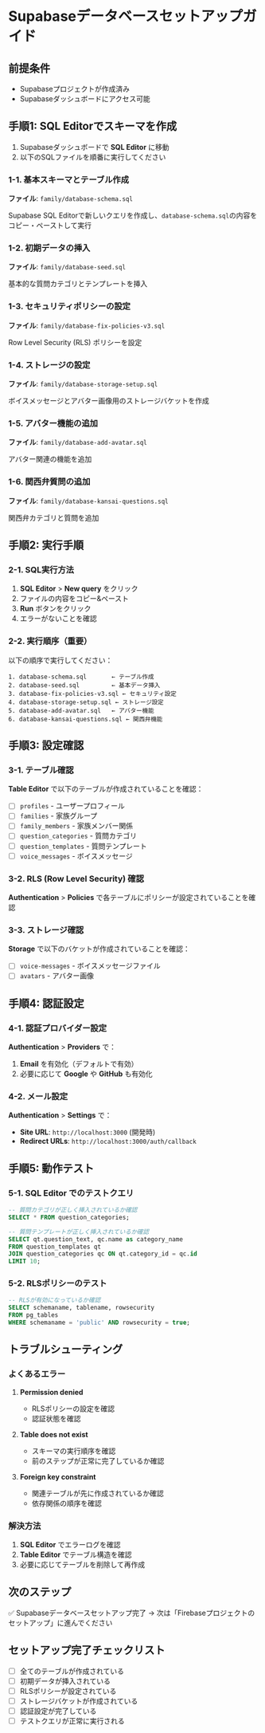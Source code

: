 # Supabaseデータベースセットアップガイド

## 前提条件
- Supabaseプロジェクトが作成済み
- Supabaseダッシュボードにアクセス可能

## 手順1: SQL Editorでスキーマを作成

1. Supabaseダッシュボードで **SQL Editor** に移動
2. 以下のSQLファイルを順番に実行してください

### 1-1. 基本スキーマとテーブル作成
**ファイル**: `family/database-schema.sql`

Supabase SQL Editorで新しいクエリを作成し、`database-schema.sql`の内容をコピー・ペーストして実行

### 1-2. 初期データの挿入
**ファイル**: `family/database-seed.sql`

基本的な質問カテゴリとテンプレートを挿入

### 1-3. セキュリティポリシーの設定
**ファイル**: `family/database-fix-policies-v3.sql`

Row Level Security (RLS) ポリシーを設定

### 1-4. ストレージの設定
**ファイル**: `family/database-storage-setup.sql`

ボイスメッセージとアバター画像用のストレージバケットを作成

### 1-5. アバター機能の追加
**ファイル**: `family/database-add-avatar.sql`

アバター関連の機能を追加

### 1-6. 関西弁質問の追加
**ファイル**: `family/database-kansai-questions.sql`

関西弁カテゴリと質問を追加

## 手順2: 実行手順

### 2-1. SQL実行方法
1. **SQL Editor** > **New query** をクリック
2. ファイルの内容をコピー&ペースト
3. **Run** ボタンをクリック
4. エラーがないことを確認

### 2-2. 実行順序（重要）
以下の順序で実行してください：

```
1. database-schema.sql       ← テーブル作成
2. database-seed.sql         ← 基本データ挿入
3. database-fix-policies-v3.sql ← セキュリティ設定
4. database-storage-setup.sql ← ストレージ設定
5. database-add-avatar.sql   ← アバター機能
6. database-kansai-questions.sql ← 関西弁機能
```

## 手順3: 設定確認

### 3-1. テーブル確認
**Table Editor** で以下のテーブルが作成されていることを確認：

- [ ] `profiles` - ユーザープロフィール
- [ ] `families` - 家族グループ
- [ ] `family_members` - 家族メンバー関係
- [ ] `question_categories` - 質問カテゴリ
- [ ] `question_templates` - 質問テンプレート
- [ ] `voice_messages` - ボイスメッセージ

### 3-2. RLS (Row Level Security) 確認
**Authentication** > **Policies** で各テーブルにポリシーが設定されていることを確認

### 3-3. ストレージ確認
**Storage** で以下のバケットが作成されていることを確認：

- [ ] `voice-messages` - ボイスメッセージファイル
- [ ] `avatars` - アバター画像

## 手順4: 認証設定

### 4-1. 認証プロバイダー設定
**Authentication** > **Providers** で：

1. **Email** を有効化（デフォルトで有効）
2. 必要に応じて **Google** や **GitHub** も有効化

### 4-2. メール設定
**Authentication** > **Settings** で：

- **Site URL**: `http://localhost:3000` (開発時)
- **Redirect URLs**: `http://localhost:3000/auth/callback`

## 手順5: 動作テスト

### 5-1. SQL Editor でのテストクエリ
```sql
-- 質問カテゴリが正しく挿入されているか確認
SELECT * FROM question_categories;

-- 質問テンプレートが正しく挿入されているか確認
SELECT qt.question_text, qc.name as category_name
FROM question_templates qt
JOIN question_categories qc ON qt.category_id = qc.id
LIMIT 10;
```

### 5-2. RLSポリシーのテスト
```sql
-- RLSが有効になっているか確認
SELECT schemaname, tablename, rowsecurity
FROM pg_tables
WHERE schemaname = 'public' AND rowsecurity = true;
```

## トラブルシューティング

### よくあるエラー

1. **Permission denied**
   - RLSポリシーの設定を確認
   - 認証状態を確認

2. **Table does not exist**
   - スキーマの実行順序を確認
   - 前のステップが正常に完了しているか確認

3. **Foreign key constraint**
   - 関連テーブルが先に作成されているか確認
   - 依存関係の順序を確認

### 解決方法

1. **SQL Editor** でエラーログを確認
2. **Table Editor** でテーブル構造を確認
3. 必要に応じてテーブルを削除して再作成

## 次のステップ

✅ Supabaseデータベースセットアップ完了
→ 次は「Firebaseプロジェクトのセットアップ」に進んでください

## セットアップ完了チェックリスト

- [ ] 全てのテーブルが作成されている
- [ ] 初期データが挿入されている
- [ ] RLSポリシーが設定されている
- [ ] ストレージバケットが作成されている
- [ ] 認証設定が完了している
- [ ] テストクエリが正常に実行される